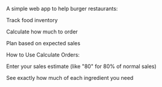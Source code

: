 A simple web app to help burger restaurants:

Track food inventory

Calculate how much to order

Plan based on expected sales

How to Use
Calculate Orders:

Enter your sales estimate (like "80" for 80% of normal sales)

See exactly how much of each ingredient you need
